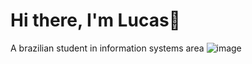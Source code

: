 # Hi there, I'm Lucas👋
A brazilian student in information systems area
![image](https://img.shields.io/badge/WhatsApp-25D366?style=for-the-badge&logo=whatsapp&logoColor=white)
